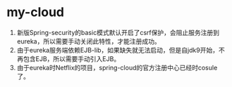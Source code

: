 # my-cloud
1. 新版Spring-security的basic模式默认开启了csrf保护，会阻止服务注册到eureka，所以需要手动关闭此特性，才能注册成功。
2. 由于eureka服务端依赖EJB-lib，如果缺失就无法启动，但是自jdk9开始，不再包含EJB，所以需要手动引入EJB。
3. 由于eureka时Netflix的项目，spring-cloud的官方注册中心已经时cosule了。
